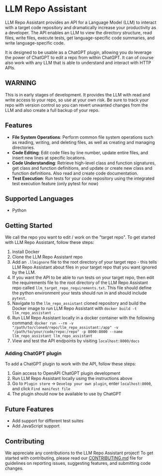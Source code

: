 # LLM Repo Assistant

LLM Repo Assistant provides an API for a Language Model (LLM) to interact with
a target code repository and dramatically increase your productivity as a developer.
The API enables an LLM to view the directory structure, read files, write files,
execute tests, get language-specific code summaries, and write language-specific
code.

It is designed to be usable as a ChatGPT plugin, allowing you do leverage the
power of ChatGPT to edit a repo from within ChatGPT. It can of course also
work with any LLM that is able to understand and interact with HTTP APIs.

## WARNING

This is in early stages of development. It provides the LLM with read
and write access to your repo, so use at your own risk. Be sure to track your
repo with version control so you can revert unwanted changes from the LLM and
also create a full backup of your repo.

## Features

- **File System Operations**: Perform common file system operations such as
reading, writing, and deleting files, as well as creating and managing directories.
- **Code Editing**: Edit code files by line number, update entire files, and
insert new lines at specific locations.
- **Code Understanding**: Retrieve high-level class and function signatures,
get class and function definitions, and update or create new class and function definitions.
Also read and create code documentation.
- **Test Execution**: Run tests for your code repository using the integrated
test execution feature (only pytest for now)

## Supported Languages

- Python

## Getting Started

We call the repo you want to edit / work on the "target repo".
To get started with LLM Repo Assistant, follow these steps:

1. Install Docker
2. Clone the LLM Repo Assistant repo
3. Add an `.llmignore` file to the root directory of your target repo - this tells
LLM Repo Assistant about files in your target repo that you want ignored by the LLM.
4. If you want the API to be able to run tests on your target repo,
then edit the requirements file to the root directory of the LLM Repo Assistant repo
called `llm_target_repo_requirements.txt`. This file should define the python environment
your tests should run in and should include `pytest`.
5. Navigate to the `llm_repo_assistant` cloned repository and build the
Docker image to run LLM Repo Assistant with `docker build -t llm_repo_assistant .`
6. Run LLM Repo Assistant locally in a docker container with the following command:
`docker run --rm -v "/path/to/cloned/repo/llm_repo_assistant:/app" -v "/path/to/your/code/repo:/repo" -p 8000:8000 --name llm_repo_assistant llm_repo_assistant`
7. View and test the API endpoints by visiting `localhost:8000/docs`

### Adding ChatGPT plugin

To add a ChatGPT plugin to work with the API, follow these steps:

1. Gain access to OpenAPI ChatGPT plugin development
2. Run LLM Repo Assistant locally using the instructions above
3. Go to `Plugin store` -> `Develop your own plugin`, enter `localhost:8000`,
and click `Find manifest file`
4. The plugin should now be available to use by ChatGPT

## Future Features

- Add support for different test suites
- Add JavaScript support

## Contributing

We appreciate any contributions to the LLM Repo Assistant project! To get started with contributing, please read our [CONTRIBUTING.md](CONTRIBUTING.md) file for guidelines on reporting issues, suggesting features, and submitting code changes.

